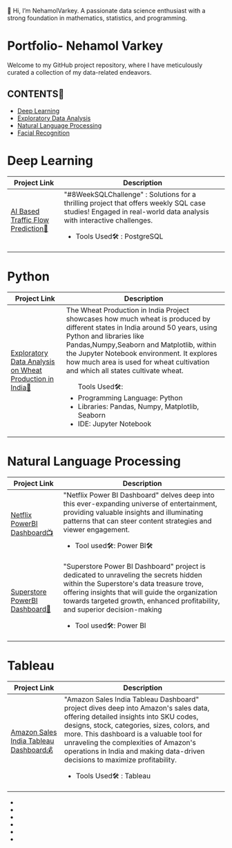 👋 Hi, I’m NehamolVarkey. A passionate data science enthusiast with a strong foundation in mathematics, statistics, and programming.
# Portfolio- Nehamol Varkey
<p>Welcome to my GitHub project repository, where I have meticulously curated a collection of my data-related endeavors.</p>
<h2>CONTENTS📝</h2>
<ul>
   <li><a href="#deeplearning">Deep Learning</a></li>
   <li><a href="#exploratorydataanalysis">Exploratory Data Analysis</a></li>
   <li><a href="#naturallanguageprocessing">Natural Language Processing</a></li>
   <li><a href="#facialrecognition">Facial Recognition</a></li>
</ul>

<h1><a name="deeplearning">Deep Learning</a></h1>

| Project Link | Description |
| ------------ | ------------| 
| <a href="https://github.com/NehamolVarkey/Traffic_Flow_Prediction">AI Based Traffic Flow Prediction🚗</a><br> | "#8WeekSQLChallenge" : Solutions for a thrilling project that offers weekly SQL case studies! Engaged in real-world data analysis with interactive challenges.<br><p><ul><li>Tools Used🛠️ : PostgreSQL</li></ul></p> | 

<h1><a name="python">Python</a></h1>

| Project Link | Description |
| ------------ | ------------| 
| <a href="https://github.com/Mariyajoseph24/Spotify_Data_Analysis_Python_Project">Exploratory Data Analysis on Wheat Production in India🌾</a><br> | The Wheat Production in India Project showcases how much wheat is produced by different states in India around 50 years, using Python and libraries like Pandas,Numpy,Seaborn and Matplotlib, within the Jupyter Notebook environment. It explores how much area is used for wheat cultivation and which all states cultivate wheat.<br><p><ul>Tools Used🛠️:<br><li>Programming Language: Python<br></li><li>Libraries: Pandas, Numpy, Matplotlib, Seaborn<br></li><li>IDE: Jupyter Notebook<br></li></ul></p> | 

<h1><a name="naturallanguageprocessing">Natural Language Processing</a></h1>

| Project Link | Description |
| ------------ | ------------| 
| <a href="https://github.com/Mariyajoseph24/Netflix_PowerBI_Dashboard">Netflix PowerBI Dashboard📺</a><br> | "Netflix Power BI Dashboard" delves deep into this ever-expanding universe of entertainment, providing valuable insights and illuminating patterns that can steer content strategies and viewer engagement.<br><p><ul><li>Tool used🛠️: Power BI🛠</li></p>| 
| <a href="https://github.com/Mariyajoseph24/Superstore_PowerBI_Dashboard">Superstore PowerBI Dashboard🏪</a><br> | "Superstore Power BI Dashboard" project is dedicated to unraveling the secrets hidden within the Superstore's data treasure trove, offering insights that will guide the organization towards targeted growth, enhanced profitability, and superior decision-making<ul><li>Tool used🛠️: Power BI</li></p> | 

<h1><a name="tableau">Tableau</a></h1>

| Project Link | Description |
| ------------ | ------------| 
| <a href="https://github.com/Mariyajoseph24/Amazon_Sales_India_Tableau_Dashboard">Amazon Sales India Tableau Dashboard💰</a><br> | "Amazon Sales India Tableau Dashboard" project dives deep into Amazon's sales data, offering detailed insights into SKU codes, designs, stock, categories, sizes, colors, and more. This dashboard is a valuable tool for unraveling the complexities of Amazon's operations in India and making data-driven decisions to maximize profitability.<br><p><ul><li>Tools Used🛠️ : Tableau</li></ul></p> | 
- 
- 
- 
- 
- 
- 

<!---
NehamolVarkey/NehamolVarkey is a ✨ special ✨ repository because its `README.md` (this file) appears on your GitHub profile.
You can click the Preview link to take a look at your changes.
--->
